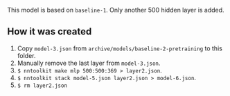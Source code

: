 This model is based on `baseline-1`. Only another 500 hidden layer is added.

## How it was created

1. Copy `model-3.json` from `archive/models/baseline-2-pretraining` to this folder.
2. Manually remove the last layer from `model-3.json`.
3. `$ nntoolkit make mlp 500:500:369 > layer2.json`.
4. `$ nntoolkit stack model-5.json layer2.json > model-6.json`.
5. `$ rm layer2.json`